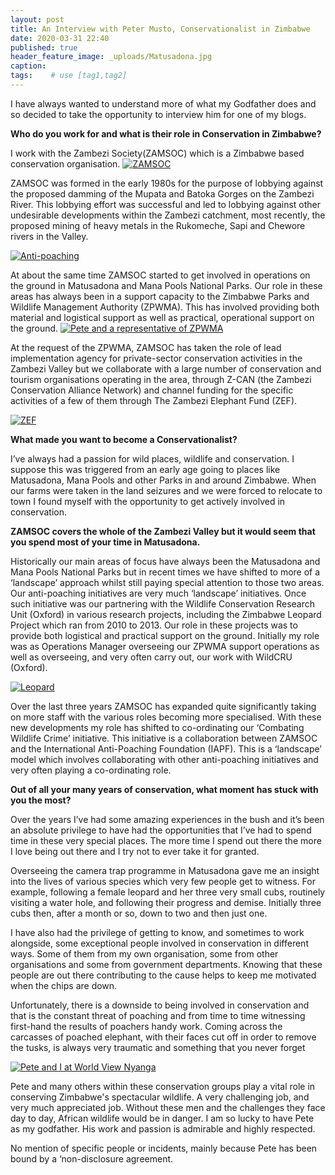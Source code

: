 ```yaml
---
layout: post
title: An Interview with Peter Musto, Conservationalist in Zimbabwe
date: 2020-03-31 22:40
published: true
header_feature_image: _uploads/Matusadona.jpg
caption:
tags:    # use [tag1,tag2]
---
```

I have always wanted to understand more of what my Godfather does and so decided to take the opportunity to interview him for one of my blogs.  

**Who do you work for and what is their role in Conservation in Zimbabwe?**

I work with the Zambezi Society(ZAMSOC) which is a Zimbabwe based conservation organisation.
[![ZAMSOC](/_uploads/zamsoc.png)](/_uploads/zamsoc.png)

ZAMSOC was formed in the early 1980s for the purpose of lobbying against the proposed damming of the Mupata and Batoka Gorges on the Zambezi River.
This lobbying effort was successful and led to lobbying against other undesirable developments within the Zambezi catchment, most recently, the proposed mining of heavy metals in the Rukomeche, Sapi and Chewore rivers in the Valley.

[![Anti-poaching](/_uploads/antipoaching.png)](/_uploads/antipoaching.png)

At about the same time ZAMSOC started to get involved in operations on the ground in Matusadona and Mana Pools National Parks.  Our role in these areas has always been in a support capacity to the Zimbabwe Parks and Wildlife Management Authority (ZPWMA). This has involved providing both material and logistical support as well as practical, operational support on the ground.
[![Pete and a representative of ZPWMA](/_uploads/pete-and-a-representitive-of-zpwma.png)](/_uploads/pete-and-a-representtive-of-zpwma.png)

At the request of the ZPWMA, ZAMSOC has taken the role of lead implementation agency for private-sector conservation activities in the Zambezi Valley but we collaborate with a large number of conservation and tourism organisations operating in the area, through Z-CAN (the Zambezi Conservation Alliance Network) and channel funding for the specific activities of a few of them through The Zambezi Elephant Fund (ZEF).

[![ZEF](/_uploads/zef.png)](/_uploads/zef.png)

**What made you want to become a Conservationalist?**

I’ve always had a passion for wild places, wildlife and conservation. I suppose this was triggered from an early age going to places like Matusadona, Mana Pools and other Parks in and around Zimbabwe. When our farms were taken in the land seizures and we were forced to relocate to town I found myself with the opportunity to get actively involved in conservation.

**ZAMSOC covers the whole of the Zambezi Valley but it would seem that you spend most of your time in Matusadona.**

Historically our main areas of focus have always been the Matusadona and Mana Pools National Parks but in recent times we have shifted to more of a ‘landscape’ approach whilst still paying special attention to those two areas. Our anti-poaching initiatives are very much ‘landscape’ initiatives. Once such initiative was our partnering with the Wildlife Conservation Research Unit (Oxford) in various research projects, including the Zimbabwe Leopard Project which ran from 2010 to 2013. Our role in these projects was to provide both logistical and practical support on the ground.  Initially my role was as Operations Manager overseeing our ZPWMA support operations as well as overseeing, and very often carry out, our work with WildCRU (Oxford).

[![Leopard](/_uploads/leopard.png)](/_uploads/leopard.png)

Over the last three years ZAMSOC has expanded quite significantly taking on more staff with the various roles becoming more specialised.  With these new developments my role has shifted to co-ordinating our ‘Combating Wildlife Crime’ initiative. This initiative is a collaboration between ZAMSOC and the International Anti-Poaching Foundation (IAPF). This is a ‘landscape’ model which involves collaborating with other anti-poaching initiatives and very often playing a co-ordinating role.

**Out of all your many years of conservation, what moment has stuck with you the most?**

Over the years I’ve had some amazing experiences in the bush and it’s been an absolute privilege to have had the opportunities that I’ve had to spend time in these very special places. The more time I spend out there the more I love being out there and I try not to ever take it for granted.

Overseeing the camera trap programme in Matusadona gave me an insight into the lives of various species which very few people get to witness. For example, following a female leopard and her three very small cubs, routinely visiting a water hole, and following their progress and demise. Initially three cubs then, after a month or so, down to two and then just one.

I have also had the privilege of getting to know, and sometimes to work alongside, some exceptional people involved in conservation in different ways. Some of them from my own organisation, some from other organisations and some from government departments. Knowing that these people are out there contributing to the cause helps to keep me motivated when the chips are down.

Unfortunately, there is a downside to being involved in conservation and that is the constant threat of poaching and from time to time witnessing first-hand the results of poachers handy work. Coming across the carcasses of poached elephant, with their faces cut off in order to remove the tusks, is always very traumatic and something that you never forget

[![Pete and I at World View Nyanga ](/_uploads/pete-and-i-at-world-view-nyanga.png)](/_uploads/pete-and-i-at-world-view-nyanga.png)

Pete and many others within these conservation groups play a vital role in conserving Zimbabwe's spectacular wildlife. A very challenging job, and very much appreciated job. Without these men and the challenges they face day to day, African wildlife would be in danger. I am so lucky to have Pete as my godfather. His work and passion is admirable and highly respected.



No mention of specific people or incidents, mainly because Pete has been bound by a ‘non-disclosure agreement.
